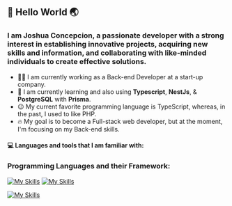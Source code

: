 ## 👋 Hello World 🌏

### I am Joshua Concepcion, a passionate developer with a strong interest in establishing innovative projects, acquiring new skills and information, and collaborating with like-minded individuals to create effective solutions.

* 👨‍💻 I am currently working as a Back-end Developer at a start-up company.
* 📖 I am currently learning and also using **Typescript**, **NestJs**, & **PostgreSQL** with **Prisma**.
* 😉 My current favorite programming language is TypeScript, whereas, in the past, I used to like PHP.
* 🔥 My goal is to become a Full-stack web developer, but at the moment, I'm focusing on my Back-end skills.

#### 💻 Languages and tools that I am familiar with:

### Programming Languages and their Framework:

[![My Skills](https://skillicons.dev/icons?i=php,laravel)](https://skillicons.dev)
[![My Skills](https://skillicons.dev/icons?i=ts,nestjs,nodejs)](https://skillicons.dev)


[![My Skills](https://skillicons.dev/icons?i=php,mysql,postgres,laravel,nestjs,nodejs,github,vscode,supabase,html,css,ts,js,postman,git,mongodb,prisma)](https://skillicons.dev)
